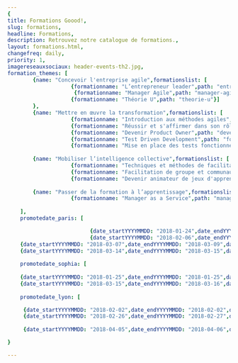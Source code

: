 ```yaml
---
{
title: Formations Goood!,
slug: formations,
headline: Formations,
description: Retrouvez notre catalogue de formations.,
layout: formations.html,
changefreq: daily,
priority: 1,
imagereseauxsociaux: header-events-th2.jpg,
formation_themes: [
        {name: "Concevoir l'entreprise agile",formationslist: [
                    {formationname: "L’entrepreneur leader",path: "entrepreneur-leader"},
                     {formationname: "Manager Agile",path: "manager-agile"},
                    {formationname: "Théorie U",path: "theorie-u"}]
        },
        {name: "Mettre en œuvre la transformation",formationslist: [
                    {formationname: "Introduction aux méthodes agiles",path: "introduction-methodes-agiles"},
                    {formationname: "Réussir et s'affirmer dans son rôle de Scrum Master",path: "scrum-master"},
                    {formationname: "Devenir Product Owner",path: "devenir-product-owner"},
                    {formationname: "Test Driven Development",path: "formation-tdd"},
                    {formationname: "Mise en place des tests fonctionnels avec TFS et Microsoft Test Manager",path: "tests-fonctionnels"}]},
                    
        {name: "Mobiliser l’intelligence collective",formationslist: [
                    {formationname: "Techniques et méthodes de facilitation de groupe - ToP",path: "techniques-et-methodes-de-facilitation-de-groupe"},
                    {formationname: "Facilitation de groupe et communautés de pratiques",path: "facilitation-de-groupe-et-communautes-de-pratiques"},
                    {formationname: "Devenir animateur de jeux d'apprentissage",path: "devenir-animateur-jeux-apprentissage"}]},
       
        {name: "Passer de la formation à l’apprentissage",formationslist: [
                    {formationname: "Manager as a Service",path: "manager-as-a-service"}]}
        
    ],
    promotedate_paris: [

                          {date_startYYYYMMDD: "2018-01-24",date_endYYYYMMDD: "2018-01-24",date_start: "24/01/2018",formationname: "introduction aux methodes agiles", path: "introduction-methodes-agiles"},
                          {date_startYYYYMMDD: "2018-02-06",date_endYYYYMMDD: "2018-02-07",date_start: "06/02/2018",formationname: "Facilitation de groupe et communautés de pratiques", path: "facilitation-de-groupe-et-communautes-de-pratiques"},
    {date_startYYYYMMDD: "2018-03-07",date_endYYYYMMDD: "2018-03-09",date_start: "07/03/2018",formationname: "Techniques et méthodes de facilitation de groupe - ToP", path: "techniques-et-methodes-de-facilitation-de-groupe"},
    {date_startYYYYMMDD: "2018-03-14",date_endYYYYMMDD: "2018-03-15",date_start: "14/03/2018",formationname: "Devenir animateur de jeux d'apprentissage", path: "devenir-animateur-jeux-apprentissage"}],
    
    promotedate_sophia: [
    
    {date_startYYYYMMDD: "2018-01-25",date_endYYYYMMDD: "2018-01-25",date_start: "25/01/2018",formationname: "introduction aux methodes agiles", path: "introduction-methodes-agiles"},
    {date_startYYYYMMDD: "2018-03-15",date_endYYYYMMDD: "2018-03-16",date_start: "15/03/2018",formationname: "Réussir et s'affirmer dans son rôle de Scrum Master", path: "scrum-master"}],
    
    promotedate_lyon: [

     {date_startYYYYMMDD: "2018-02-02",date_endYYYYMMDD: "2018-02-02",date_start: "02/02/2018",formationname: "introduction aux methodes agiles", path: "introduction-methodes-agiles"},
     {date_startYYYYMMDD: "2018-02-26",date_endYYYYMMDD: "2018-02-27",date_start: "26/02/2018",formationname: "Devenir Product Owner", path: "devenir-product-owner"},
     
     {date_startYYYYMMDD: "2018-04-05",date_endYYYYMMDD: "2018-04-06",date_start: "06/04/2018",formationname: "Devenir animateur de jeux d'apprentissage", path: "devenir-animateur-jeux-apprentissage"}]

}

---
```

